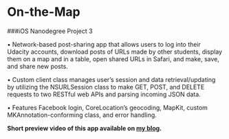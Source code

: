 # On-the-Map
###iOS Nanodegree Project 3

•	Network-based post-sharing app that allows users to log into their Udacity accounts, download posts of URLs made by other students, display them on a map and in a table, open shared URLs in Safari, and make, save, and share new posts.

•	Custom client class manages user’s session and data retrieval/updating by utilizing the NSURLSession class to make GET, POST, and DELETE requests to two RESTful web APIs and parsing incoming JSON data.

•	Features Facebook login, CoreLocation’s geocoding, MapKit, custom MKAnnotation-conforming class, and error handling.

**Short preview video of this app available on [my blog](http://mikemdev40.blogspot.com).**
